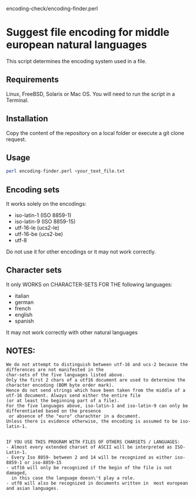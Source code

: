 encoding-check/encoding-finder.perl

Suggest file encoding for middle european natural languages
===
This script determines the encoding system used in a file.


Requirements
---
Linux, FreeBSD, Solaris or Mac OS.
You will need to run the script in a Terminal.


Installation
---
Copy the content of the repository on a local folder or execute a git clone request.



Usage
---
```sh
perl encoding-finder.perl <your_text_file.txt
```


Encoding sets
---
It works solely on the encodings:

* iso-latin-1 (ISO 8859-1)
* iso-latin-9 (ISO 8859-15) 
* utf-16-le   (ucs2-le)
* utf-16-be   (ucs2-be)
* utf-8

Do not use it for other encodings or it may not work correctly.
    

Character sets
---
It only WORKS on CHARACTER-SETS FOR THE following languages:

* italian
* german
* french
* english
* spanish

It may not work correctly with other natural languages


NOTES:
---
    We do not attempt to distinguish between utf-16 and ucs-2 because the differences are not manifested in the
    char-sets of the five languages listed above.
    Only the first 2 chars of a utf16 document are used to determine the character encoding (BOM byte order mark).
    Hence do not send strings which have been taken from the middle of a utf-16 document. Always send either the entire file
    (or at least the beginning part of a file).
    For the five languages above, iso-latin-1 and iso-latin-9 can only be differentiated based on the presence
     or absence of the "euro" charachter in a document.
    Unless there is evidence otherwise, the encoding is assumed to be iso-latin-1.

    
    IF YOU USE THIS PROGRAM WITH FILES OF OTHERS CHARSETS / LANGUAGES:
    - Almost every extended charset of ASCII will be interpreted as ISO-Latin-1.
    - Every Iso 8859- between 2 and 14 will be recognized as either iso-8859-1 or iso-8859-15
    - utf16 will only be recognized if the begin of the file is not damaged,
      in this case the language doesn\'t play a role.
    - utf8 will also be recognized in documents written in  most european and asian languages.


